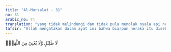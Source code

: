 ```yaml
---
title: "Al-Mursalat - 31"
no: 31
arabic_no: ٣١
translation: "yang tidak melindungi dan tidak pula menolak nyala api neraka.” "
tafsir: "Allah mengatakan dalam ayat ini bahwa biarpun neraka itu disebutkan punya lindungan namun bukan melindungi mereka dari panasnya api neraka. Tidak ada tempat beristirahat dan tempat berteduh dari kepanasan. Ditegaskan pula di sini bahwa lindungan mereka bukan lindungan seperti yang diperoleh seorang mukmin, karena tidak ada yang dapat menaungi mereka dari panas gejolak api neraka.\n\nAyat lain menerangkan:\n\n(Mereka) dalam siksaan angin yang sangat panas dan air yang mendidih, dan naungan asap yang hitam, tidak sejuk dan tidak menyenangkan. (al-Waqi'ah/56: 42-44)"
---
```

لَا ظَلِيْلٍ وَّلَا يُغْنِيْ مِنَ اللَّهَبِۗ